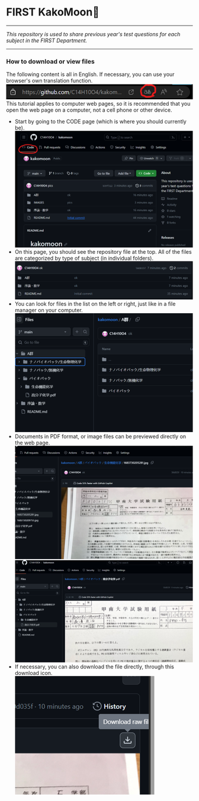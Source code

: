 # FIRST KakoMoon🌙
---
*This repository is used to share previous year's test questions for each subject in the FIRST Department.*

---

### How to download or view files
The following content is all in English. If necessary, you can use your browser's own translation function.
![image](https://raw.githubusercontent.com/C14H10O4/kakomoon/main/pic/6.png)
This tutorial applies to computer web pages, so it is recommended that you open the web page on a computer, not a cell phone or other device.

* Start by going to the CODE page (which is where you should currently be).
![image](https://raw.githubusercontent.com/C14H10O4/kakomoon/main/pic/7.png)
* On this page, you should see the repository file at the top. All of the files are categorized by type of subject (in individual folders).
![image](https://raw.githubusercontent.com/C14H10O4/kakomoon/main/pic/3.png)
* You can look for files in the list on the left or right, just like in a file manager on your computer.
![image](https://raw.githubusercontent.com/C14H10O4/kakomoon/main/pic/4.png)
* Documents in PDF format, or image files can be previewed directly on the web page.
![image](https://raw.githubusercontent.com/C14H10O4/kakomoon/main/pic/1.png)
![image](https://raw.githubusercontent.com/C14H10O4/kakomoon/main/pic/5.png)
* If necessary, you can also download the file directly, through this download icon.
![image](https://raw.githubusercontent.com/C14H10O4/kakomoon/main/pic/2.png)

